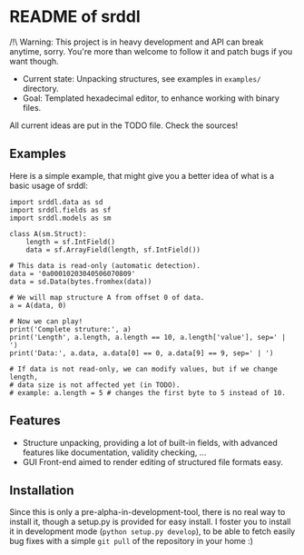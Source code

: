 README of srddl
==============

/!\ Warning: This project is in heavy development and API can break anytime,
             sorry. You're more than welcome to follow it and patch bugs if you
             want though.

- Current state: Unpacking structures, see examples in `examples/` directory.
- Goal: Templated hexadecimal editor, to enhance working with binary files.

All current ideas are put in the TODO file. Check the sources!

Examples
--------

Here is a simple example, that might give you a better idea of what is a basic
usage of srddl:

    import srddl.data as sd
    import srddl.fields as sf
    import srddl.models as sm

    class A(sm.Struct):
        length = sf.IntField()
        data = sf.ArrayField(length, sf.IntField())

    # This data is read-only (automatic detection).
    data = '0a00010203040506070809'
    data = sd.Data(bytes.fromhex(data))

    # We will map structure A from offset 0 of data.
    a = A(data, 0)

    # Now we can play!
    print('Complete struture:', a)
    print('Length', a.length, a.length == 10, a.length['value'], sep=' | ')
    print('Data:', a.data, a.data[0] == 0, a.data[9] == 9, sep=' | ')

    # If data is not read-only, we can modify values, but if we change length,
    # data size is not affected yet (in TODO).
    # example: a.length = 5 # changes the first byte to 5 instead of 10.

Features
--------

 - Structure unpacking, providing a lot of built-in fields, with advanced
   features like documentation, validity checking, ...
 - GUI Front-end aimed to render editing of structured file formats easy.

Installation
------------

Since this is only a pre-alpha-in-development-tool, there is no real way to
install it, though a setup.py is provided for easy install. I foster you to
install it in development mode (`python setup.py develop`), to be able to fetch
easily bug fixes with a simple `git pull` of the repository in your home :)
